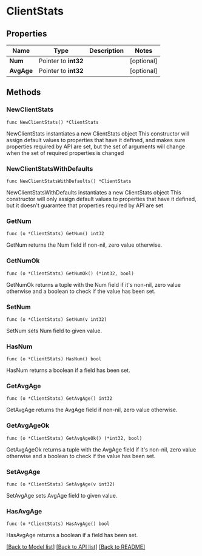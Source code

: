 # ClientStats

## Properties

Name | Type | Description | Notes
------------ | ------------- | ------------- | -------------
**Num** | Pointer to **int32** |  | [optional] 
**AvgAge** | Pointer to **int32** |  | [optional] 

## Methods

### NewClientStats

`func NewClientStats() *ClientStats`

NewClientStats instantiates a new ClientStats object
This constructor will assign default values to properties that have it defined,
and makes sure properties required by API are set, but the set of arguments
will change when the set of required properties is changed

### NewClientStatsWithDefaults

`func NewClientStatsWithDefaults() *ClientStats`

NewClientStatsWithDefaults instantiates a new ClientStats object
This constructor will only assign default values to properties that have it defined,
but it doesn't guarantee that properties required by API are set

### GetNum

`func (o *ClientStats) GetNum() int32`

GetNum returns the Num field if non-nil, zero value otherwise.

### GetNumOk

`func (o *ClientStats) GetNumOk() (*int32, bool)`

GetNumOk returns a tuple with the Num field if it's non-nil, zero value otherwise
and a boolean to check if the value has been set.

### SetNum

`func (o *ClientStats) SetNum(v int32)`

SetNum sets Num field to given value.

### HasNum

`func (o *ClientStats) HasNum() bool`

HasNum returns a boolean if a field has been set.

### GetAvgAge

`func (o *ClientStats) GetAvgAge() int32`

GetAvgAge returns the AvgAge field if non-nil, zero value otherwise.

### GetAvgAgeOk

`func (o *ClientStats) GetAvgAgeOk() (*int32, bool)`

GetAvgAgeOk returns a tuple with the AvgAge field if it's non-nil, zero value otherwise
and a boolean to check if the value has been set.

### SetAvgAge

`func (o *ClientStats) SetAvgAge(v int32)`

SetAvgAge sets AvgAge field to given value.

### HasAvgAge

`func (o *ClientStats) HasAvgAge() bool`

HasAvgAge returns a boolean if a field has been set.


[[Back to Model list]](../README.md#documentation-for-models) [[Back to API list]](../README.md#documentation-for-api-endpoints) [[Back to README]](../README.md)


